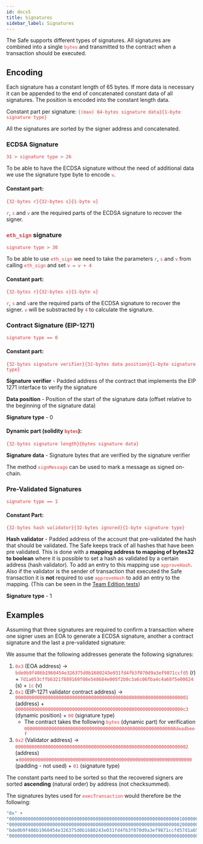 ```yaml
---
id: docs5
title: Signatures 
sidebar_label: Signatures
---
```

The Safe supports different types of signatures. All signatures are combined into a single <span style="color:#DB3A3D">`bytes`</span>  and transmitted to the contract when a transaction should be executed. 

## Encoding

Each signature has a constant length of 65 bytes. If more data is necessary it can be appended to the end of concatenated constant data of all signatures. The position is encoded into the constant length data.

Constant part per signature: <span style="color:#DB3A3D">`{(max) 64-bytes signature data}{1-byte signature type}`</span> 

All the signatures are sorted by the signer address and concatenated.


### ECDSA Signature
<span style="color:#DB3A3D">`31 > signature type > 26`</span>

To be able to have the ECDSA signature without the need of additional data we use the signature type byte to encode <span style="color:#DB3A3D">`v`</span>. 

#### Constant part:
<span style="color:#DB3A3D">`{32-bytes r}{32-bytes s}{1-byte v}`</span>

<span style="color:#DB3A3D">`r`</span>, <span style="color:#DB3A3D">`s`</span> and <span style="color:#DB3A3D">`v`</span> are the required parts of the ECDSA signature to recover the signer.

### <span style="color:#DB3A3D">`eth_sign`</span> signature
<span style="color:#DB3A3D">`signature type > 30`</span>

To be able to use <span style="color:#DB3A3D">`eth_sign`</span> we need to take the parameters <span style="color:#DB3A3D">`r`</span>, <span style="color:#DB3A3D">`s`</span> and <span style="color:#DB3A3D">`v`</span> from calling <span style="color:#DB3A3D">`eth_sign` </span>and set<span style="color:#DB3A3D"> <span style="color:#DB3A3D">`v = v + 4`</span>

#### Constant part:
<span style="color:#DB3A3D">`{32-bytes r}{32-bytes s}{1-byte v}`</span>

<span style="color:#DB3A3D">`r`</span>, <span style="color:#DB3A3D">`s`</span> and <span style="color:#DB3A3D">`v`</span>are the required parts of the ECDSA signature to recover the signer.
<span style="color:#DB3A3D">`v`</span> will be substracted by <span style="color:#DB3A3D">`4`</span> to calculate the signature.


### Contract Signature (EIP-1271)
<span style="color:#DB3A3D">`signature type == 0`</span>

#### Constant part:
<span style="color:#DB3A3D">`{32-bytes signature verifier}{32-bytes data position}{1-byte signature type}`</span>

**Signature verifier** - Padded address of the contract that implements the EIP 1271 interface to verify the signature

**Data position** - Position of the start of the signature data (offset relative to the beginning of the signature data)

**Signature type** - 0

#### Dynamic part (solidity <span style="color:#DB3A3D">`bytes`</span>):
<span style="color:#DB3A3D">`{32-bytes signature length}{bytes signature data}`</span>

**Signature data** - Signature bytes that are verified by the signature verifier

The method <span style="color:#DB3A3D">`signMessage`</span> can be used to mark a message as signed on-chain.


### Pre-Validated Signatures
<span style="color:#DB3A3D">`signature type == 1`</span>

#### Constant Part:
<span style="color:#DB3A3D">`{32-bytes hash validator}{32-bytes ignored}{1-byte signature type}`</span>

**Hash validator** - Padded address of the account that pre-validated the hash that should be validated. The Safe keeps track of all hashes that have been pre validated. This is done with a **mapping address to mapping of bytes32 to boolean** where it is possible to set a hash as validated by a certain address (hash validator). To add an entry to this mapping use <span style="color:#DB3A3D">`approveHash`</span>. Also if the validator is the sender of transaction that executed the Safe transaction it is **not** required to use <span style="color:#DB3A3D">`approveHash`</span> to add an entry to the mapping. (This can be seen in the [Team Edition tests](https://github.com/gnosis/safe-contracts/blob/v1.0.0/test/gnosisSafeTeamEdition.js))

**Signature type** - 1


## Examples

Assuming that three signatures are required to confirm a transaction where one signer uses an EOA to generate a ECDSA signature, another a contract signature and the last a pre-validated signature:

We assume that the following addresses generate the following signatures:
1. <span style="color:#DB3A3D">`0x3`</span> (EOA address) ->  <span style="color:#DB3A3D">`bde0b9f486b1960454e326375d0b1680243e031fd4fb3f070d9a3ef9871ccfd5`</span> (r) + <span style="color:#DB3A3D">`7d1a653cffb6321f889169f08e548684e005f2b0c3a6c06fba4c4a68f5e00624`</span> (s) + <span style="color:#DB3A3D">`1c`</span> (v)
2. <span style="color:#DB3A3D">`0x1`</span> (EIP-1271 validator contract address) ->  <span style="color:#DB3A3D">`0000000000000000000000000000000000000000000000000000000000000001`</span> (address) + <span style="color:#DB3A3D"> `00000000000000000000000000000000000000000000000000000000000000c3`</span> (dynamic position) + <span style="color:#DB3A3D">`00`</span> (signature type)
    * The contract takes the following <span style="color:#DB3A3D">`bytes`</span> (dynamic part) for verification <span style="color:#DB3A3D">`00000000000000000000000000000000000000000000000000000000deadbeef`</span>
3. <span style="color:#DB3A3D">`0x2`</span> (Validator address) ->  <span style="color:#DB3A3D">`0000000000000000000000000000000000000000000000000000000000000002`</span> (address) +<span style="color:#DB3A3D">`0000000000000000000000000000000000000000000000000000000000000000`</span> (padding - not used) + <span style="color:#DB3A3D">`01`</span> (signature type)

The constant parts need to be sorted so that the recovered signers are sorted **ascending** (natural order) by address (not checksummed).

The signatures bytes used for <span style="color:#DB3A3D">`execTransaction`</span> would therefore be the following:
```java
"0x" + 
"000000000000000000000000000000000000000000000000000000000000000100000000000000000000000000000000000000000000000000000000000000c300" + // encoded EIP-1271 signature
"0000000000000000000000000000000000000000000000000000000000000002000000000000000000000000000000000000000000000000000000000000000001" + // encoded pre-validated signature
"bde0b9f486b1960454e326375d0b1680243e031fd4fb3f070d9a3ef9871ccfd57d1a653cffb6321f889169f08e548684e005f2b0c3a6c06fba4c4a68f5e006241c" + // encoded ECDSA signature
"000000000000000000000000000000000000000000000000000000000000000800000000000000000000000000000000000000000000000000000000deadbeef"     // length of bytes + data of bytes
```

